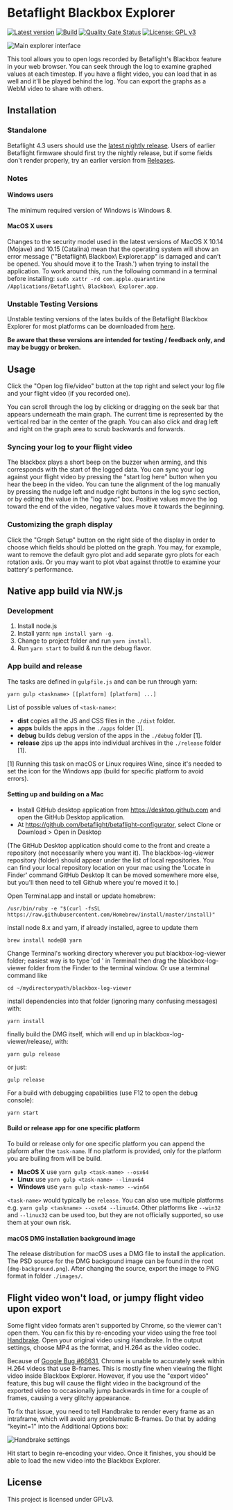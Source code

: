 # Betaflight Blackbox Explorer

[![Latest version](https://img.shields.io/github/v/release/betaflight/blackbox-log-viewer)](https://github.com/betaflight/blackbox-log-viewer/releases) [![Build](https://img.shields.io/github/workflow/status/betaflight/blackbox-log-viewer/Nightly)](https://github.com/betaflight/blackbox-log-viewer/actions/workflows/nightly.yml) [![Quality Gate Status](https://sonarcloud.io/api/project_badges/measure?project=betaflight_blackbox-log-viewer&metric=alert_status)](https://sonarcloud.io/dashboard?id=betaflight_blackbox-log-viewer) [![License: GPL v3](https://img.shields.io/badge/License-GPLv3-blue.svg)](https://www.gnu.org/licenses/gpl-3.0)

![Main explorer interface](screenshots/main-interface.jpg)

This tool allows you to open logs recorded by Betaflight's Blackbox feature in your web browser. You can seek through
the log to examine graphed values at each timestep. If you have a flight video, you can load that in as well and it'll
be played behind the log. You can export the graphs as a WebM video to share with others.

## Installation

### Standalone

Betaflight 4.3 users should use the [latest nightly release](https://github.com/betaflight/blackbox-log-viewer-nightlies).
Users of earlier Betaflight firmware should first try the nightly release, but if some fields don't render properly, try an earlier version from [Releases](https://github.com/betaflight/blackbox-log-viewer/releases).
### Notes

#### Windows users

The minimum required version of Windows is Windows 8.

#### MacOS X users

Changes to the security model used in the latest versions of MacOS X 10.14 (Mojave) and 10.15 (Catalina) mean that the operating system will show an error message ('"Betaflight\ Blackbox\ Explorer.app" is damaged and can’t be opened. You should move it to the Trash.') when trying to install the application. To work around this, run the following command in a terminal before installing: `sudo xattr -rd com.apple.quarantine /Applications/Betaflight\ Blackbox\ Explorer.app`.

### Unstable Testing Versions

Unstable testing versions of the lates builds of the Betaflight Blackbox Explorer for most platforms can be downloaded from [here](https://github.com/betaflight/blackbox-log-viewer-nightlies/releases).

**Be aware that these versions are intended for testing / feedback only, and may be buggy or broken.**

## Usage
Click the "Open log file/video" button at the top right and select your log file and your flight video (if you recorded one).

You can scroll through the log by clicking or dragging on the seek bar that appears underneath the main graph. The 
current time is represented by the vertical red bar in the center of the graph. You can also click and drag left and
right on the graph area to scrub backwards and forwards.

### Syncing your log to your flight video

The blackbox plays a short beep on the buzzer when arming, and this corresponds with the start of the logged data.
You can sync your log against your flight video by pressing the "start log here" button when you hear the beep in the
video. You can tune the alignment of the log manually by pressing the nudge left and nudge right buttons in the log
sync section, or by editing the value in the "log sync" box. Positive values move the log toward the end of the video, 
negative values move it towards the beginning.

### Customizing the graph display

Click the "Graph Setup" button on the right side of the display in order to choose which fields should be plotted on
the graph. You may, for example, want to remove the default gyro plot and add separate gyro plots for each rotation axis.
Or you may want to plot vbat against throttle to examine your battery's performance.

## Native app build via NW.js

### Development

1. Install node.js
2. Install yarn: `npm install yarn -g`.
3. Change to project folder and run `yarn install`.
4. Run `yarn start` to build & run the debug flavor.

### App build and release

The tasks are defined in `gulpfile.js` and can be run through yarn:
```
yarn gulp <taskname> [[platform] [platform] ...]
```

List of possible values of `<task-name>`:
* **dist** copies all the JS and CSS files in the `./dist` folder.
* **apps** builds the apps in the `./apps` folder [1].
* **debug** builds debug version of the apps in the `./debug` folder [1].
* **release** zips up the apps into individual archives in the `./release` folder [1]. 

[1] Running this task on macOS or Linux requires Wine, since it's needed to set the icon for the Windows app (build for specific platform to avoid errors).

#### Setting up and building on a Mac

- Install GitHub desktop application from https://desktop.github.com and open the GitHub Desktop application.
- At https://github.com/betaflight/betaflight-configurator, select Clone or Download > Open in Desktop

(The GitHub Desktop application should come to the front and create a repository (not necessarily where you want it).  The blackbox-log-viewer repository (folder) should appear under the list of local repositories.  You can find your local repository location on your mac using the 'Locate in Finder' command GitHub Desktop  It can be moved somewhere more else, but you'll then need to tell Github where you're moved it to.)

Open Terminal.app and install or update homebrew:
```
/usr/bin/ruby -e "$(curl -fsSL https://raw.githubusercontent.com/Homebrew/install/master/install)"
```
install node 8.x and yarn, if already installed, agree to update them
```
brew install node@8 yarn
```
Change Terminal's working directory wherever you put blackbox-log-viewer folder; easiest way is to type 'cd ' in Terminal then drag the blackbox-log-viewer folder from the Finder to the terminal window.  Or use a terminal command like 
```
cd ~/mydirectorypath/blackbox-log-viewer
```

install dependencies into that folder (ignoring many confusing messages) with:
```
yarn install
```

finally build the DMG itself, which will end up in blackbox-log-viewer/release/, with:
```
yarn gulp release
```
or just:
```
gulp release
```
For a build with debugging capabilities (use F12 to open the debug console):
```
yarn start
```



#### Build or release app for one specific platform
To build or release only for one specific platform you can append the plaform after the `task-name`.
If no platform is provided, only for the platform you are builing from will be build.

* **MacOS X** use `yarn gulp <task-name> --osx64`
* **Linux** use `yarn gulp <task-name> --linux64`
* **Windows** use `yarn gulp <task-name> --win64`

`<task-name>` would typically be `release`.  You can also use multiple platforms e.g. `yarn gulp <taskname> --osx64 --linux64`. Other platforms like `--win32` and `--linux32` can be used too, but they are not officially supported, so use them at your own risk.

#### macOS DMG installation background image

The release distribution for macOS uses a DMG file to install the application.
The PSD source for the DMG backgound image can be found in the root (`dmg-background.png`). After changing the source, export the image to PNG format in folder `./images/`.

## Flight video won't load, or jumpy flight video upon export

Some flight video formats aren't supported by Chrome, so the viewer can't open them. You can fix this by re-encoding
your video using the free tool [Handbrake][]. Open your original video using Handbrake. In the output settings, choose
MP4 as the format, and H.264 as the video codec.

Because of [Google Bug #66631][], Chrome is unable to accurately seek within H.264 videos that use B-frames. This is
mostly fine when viewing the flight video inside Blackbox Explorer. However, if you use the "export video" feature, this
bug will cause the flight video in the background of the exported video to occasionally jump backwards in time for a
couple of frames, causing a very glitchy appearance.

To fix that issue, you need to tell Handbrake to render every frame as an intraframe, which will avoid any problematic
B-frames. Do that by adding "keyint=1" into the Additional Options box:

![Handbrake settings](screenshots/handbrake.png)

Hit start to begin re-encoding your video. Once it finishes, you should be able to load the new video into the Blackbox
Explorer.

[Handbrake]: https://handbrake.fr/
[Google Bug #66631]: http://code.google.com/p/chromium/issues/detail?id=66631

## License

This project is licensed under GPLv3.

